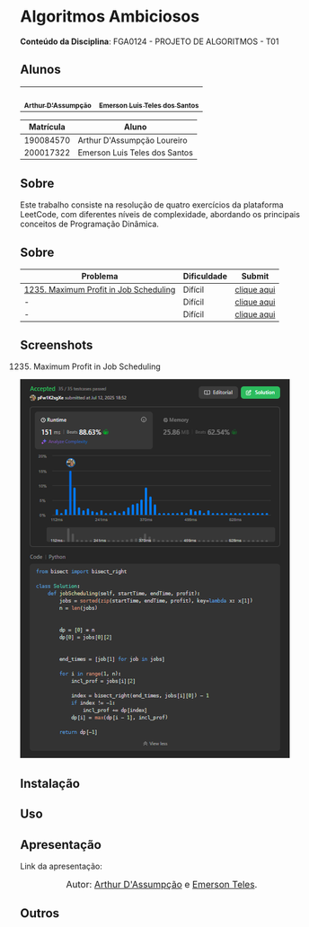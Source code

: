 # Algoritmos Ambiciosos

**Conteúdo da Disciplina**: FGA0124 - PROJETO DE ALGORITMOS - T01  


## Alunos


<div align = "center">
<table>
  <tr>
    <td align="center"><a href="https://github.com/ArtAssLou"><img style="border-radius: 50%;" src="https://github.com/ArtAssLou.png" width="190;" alt=""/><br /><sub><b>Arthur D'Assumpção</b></sub></a><br /><a href="Link git" title="Rocketseat"></a></td>
    <td align="center"><a href="https://github.com/EmersonTeles"><img style="border-radius: 50%;" src="https://github.com/EmersonTeles.png" width="190px;" alt=""/><br /><sub><b>Emerson Luis Teles dos Santos </b></sub></a><br />
  </tr>
</table>

| Matrícula   | Aluno                             |
| ----------- | ---------------------------------- |
| 190084570  | Arthur D'Assumpção Loureiro           |
| 200017322  | Emerson Luis Teles dos Santos     |
</div>

## Sobre 
Este trabalho consiste na resolução de quatro exercícios da plataforma LeetCode, com diferentes níveis de complexidade, abordando os principais conceitos de Programação Dinâmica.

## Sobre

| Problema                                 | Dificuldade | Submit        |
|------------------------------------------|-------------|----------------|
| [1235. Maximum Profit in Job Scheduling](https://leetcode.com/problems/maximum-profit-in-job-scheduling/description/) | Difícil     | [clique aqui](https://link-do-video) |
| -                                        | Difícil     | [clique aqui](https://link-do-video) |
| -                                        | Difícil     |  [clique aqui](https://link-do-video) |



## Screenshots

1235. Maximum Profit in Job Scheduling

![alt text](image.png)





## Instalação 






## Uso 



## Apresentação 

Link da apresentação: 

<font size="3"><p style="text-align: center">Autor: [Arthur D'Assumpção](https://github.com/ArtAssLou) e [Emerson Teles](https://github.com/ArtAssLou).</p></font>


## Outros 





